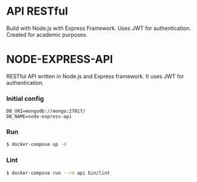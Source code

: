 # API RESTful

Build with Node.js with Express Framework. Uses JWT for authentication.
Created for academic purposes.

# NODE-EXPRESS-API

RESTful API written in Node.js and Express framework. It uses JWT for authentication.

### Initial config 

```
DB_URI=mongodb://mongo:27017/
DB_NAME=node-express-api
```

### Run

```bash
$ docker-compose up -d
```

### Lint

```bash
$ docker-compose run --rm api bin/lint
```